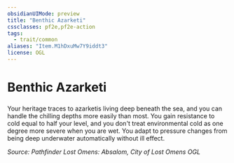 ```yaml
---
obsidianUIMode: preview
title: "Benthic Azarketi"
cssclasses: pf2e,pf2e-action
tags:
  - trait/common
aliases: "Item.M1hDxuMw7Y9iddt3"
license: OGL
---
```

# Benthic Azarketi

### 






Your heritage traces to azarketis living deep beneath the sea, and you can handle the chilling depths more easily than most. You gain resistance to cold equal to half your level, and you don't treat environmental cold as one degree more severe when you are wet. You adapt to pressure changes from being deep underwater automatically without ill effect.

*Source: Pathfinder Lost Omens: Absalom, City of Lost Omens*
*OGL*